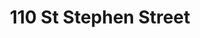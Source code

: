 ---
title: 110 St Stephen Street
description: Information on 110 St Stephen Street
createdAt: 2022-01-14
updatedAt: 2022-01-14

pageType: dorm
---